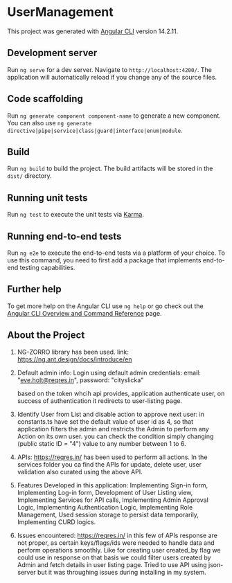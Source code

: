 # UserManagement

This project was generated with [Angular CLI](https://github.com/angular/angular-cli) version 14.2.11.

## Development server

Run `ng serve` for a dev server. Navigate to `http://localhost:4200/`. The application will automatically reload if you change any of the source files.

## Code scaffolding

Run `ng generate component component-name` to generate a new component. You can also use `ng generate directive|pipe|service|class|guard|interface|enum|module`.

## Build

Run `ng build` to build the project. The build artifacts will be stored in the `dist/` directory.

## Running unit tests

Run `ng test` to execute the unit tests via [Karma](https://karma-runner.github.io).

## Running end-to-end tests

Run `ng e2e` to execute the end-to-end tests via a platform of your choice. To use this command, you need to first add a package that implements end-to-end testing capabilities.

## Further help

To get more help on the Angular CLI use `ng help` or go check out the [Angular CLI Overview and Command Reference](https://angular.io/cli) page.


## About the Project
1. NG-ZORRO library has been used. link: https://ng.ant.design/docs/introduce/en
2. Default admin info: 
    Login using default admin credentials: 
    email: "eve.holt@reqres.in",
    password: "cityslicka"

    based on the token whcih api provides, application authenticate user, on success of authentication it redirects to user-listing page.

3. Identify User from List and disable action to approve next user:
     in constants.ts have set the default value of user id as 4, so that application filters the admin and restricts the Admin to perform any Action on its own user. you can check the condition simply changing (public static ID = "4") value to any number between 1 to 6.

4. APIs: 
   https://reqres.in/   has been used to perform all actions.
   In the services folder you ca find the APIs for update, delete user, user validation also curated using the above API.

5. Features Developed in this application:
   Implementing Sign-in form,
   Implementing Log-in form,
   Development of User Listing view,
   Implementing Services for API calls,
   Implementing Admin Approval Logic,
   Implementing Authentication Logic,
   Implementing Role Management,
   Used session storage to persist data temporarily,
   Implementing CURD logics.

6. Issues encountered:
   https://reqres.in/  in this few of APIs response are not proper, as certain keys/flags/ids were needed to handle data and perform operations smoothly. Like for creating user created_by flag we could use in response on that basis we could filter users created by Admin and fetch details in user listing page. 
   Tried to use API using json-server but it was throughing issues during installing in my system.
